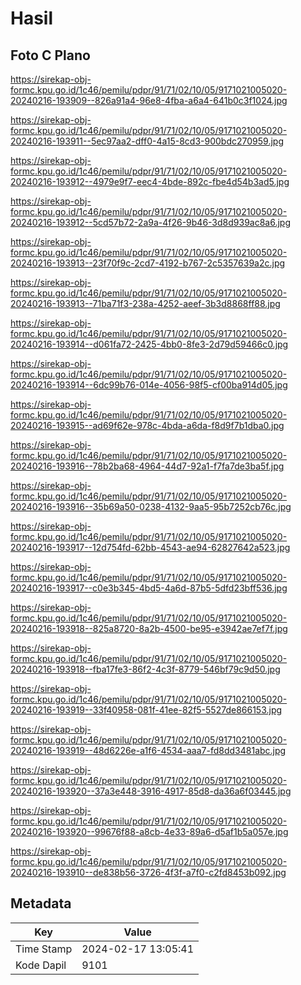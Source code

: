 # Hasil

## Foto C Plano

https://sirekap-obj-formc.kpu.go.id/1c46/pemilu/pdpr/91/71/02/10/05/9171021005020-20240216-193909--826a91a4-96e8-4fba-a6a4-641b0c3f1024.jpg

https://sirekap-obj-formc.kpu.go.id/1c46/pemilu/pdpr/91/71/02/10/05/9171021005020-20240216-193911--5ec97aa2-dff0-4a15-8cd3-900bdc270959.jpg

https://sirekap-obj-formc.kpu.go.id/1c46/pemilu/pdpr/91/71/02/10/05/9171021005020-20240216-193912--4979e9f7-eec4-4bde-892c-fbe4d54b3ad5.jpg

https://sirekap-obj-formc.kpu.go.id/1c46/pemilu/pdpr/91/71/02/10/05/9171021005020-20240216-193912--5cd57b72-2a9a-4f26-9b46-3d8d939ac8a6.jpg

https://sirekap-obj-formc.kpu.go.id/1c46/pemilu/pdpr/91/71/02/10/05/9171021005020-20240216-193913--23f70f9c-2cd7-4192-b767-2c5357639a2c.jpg

https://sirekap-obj-formc.kpu.go.id/1c46/pemilu/pdpr/91/71/02/10/05/9171021005020-20240216-193913--71ba71f3-238a-4252-aeef-3b3d8868ff88.jpg

https://sirekap-obj-formc.kpu.go.id/1c46/pemilu/pdpr/91/71/02/10/05/9171021005020-20240216-193914--d061fa72-2425-4bb0-8fe3-2d79d59466c0.jpg

https://sirekap-obj-formc.kpu.go.id/1c46/pemilu/pdpr/91/71/02/10/05/9171021005020-20240216-193914--6dc99b76-014e-4056-98f5-cf00ba914d05.jpg

https://sirekap-obj-formc.kpu.go.id/1c46/pemilu/pdpr/91/71/02/10/05/9171021005020-20240216-193915--ad69f62e-978c-4bda-a6da-f8d9f7b1dba0.jpg

https://sirekap-obj-formc.kpu.go.id/1c46/pemilu/pdpr/91/71/02/10/05/9171021005020-20240216-193916--78b2ba68-4964-44d7-92a1-f7fa7de3ba5f.jpg

https://sirekap-obj-formc.kpu.go.id/1c46/pemilu/pdpr/91/71/02/10/05/9171021005020-20240216-193916--35b69a50-0238-4132-9aa5-95b7252cb76c.jpg

https://sirekap-obj-formc.kpu.go.id/1c46/pemilu/pdpr/91/71/02/10/05/9171021005020-20240216-193917--12d754fd-62bb-4543-ae94-62827642a523.jpg

https://sirekap-obj-formc.kpu.go.id/1c46/pemilu/pdpr/91/71/02/10/05/9171021005020-20240216-193917--c0e3b345-4bd5-4a6d-87b5-5dfd23bff536.jpg

https://sirekap-obj-formc.kpu.go.id/1c46/pemilu/pdpr/91/71/02/10/05/9171021005020-20240216-193918--825a8720-8a2b-4500-be95-e3942ae7ef7f.jpg

https://sirekap-obj-formc.kpu.go.id/1c46/pemilu/pdpr/91/71/02/10/05/9171021005020-20240216-193918--fba17fe3-86f2-4c3f-8779-546bf79c9d50.jpg

https://sirekap-obj-formc.kpu.go.id/1c46/pemilu/pdpr/91/71/02/10/05/9171021005020-20240216-193919--33f40958-081f-41ee-82f5-5527de866153.jpg

https://sirekap-obj-formc.kpu.go.id/1c46/pemilu/pdpr/91/71/02/10/05/9171021005020-20240216-193919--48d6226e-a1f6-4534-aaa7-fd8dd3481abc.jpg

https://sirekap-obj-formc.kpu.go.id/1c46/pemilu/pdpr/91/71/02/10/05/9171021005020-20240216-193920--37a3e448-3916-4917-85d8-da36a6f03445.jpg

https://sirekap-obj-formc.kpu.go.id/1c46/pemilu/pdpr/91/71/02/10/05/9171021005020-20240216-193920--99676f88-a8cb-4e33-89a6-d5af1b5a057e.jpg

https://sirekap-obj-formc.kpu.go.id/1c46/pemilu/pdpr/91/71/02/10/05/9171021005020-20240216-193910--de838b56-3726-4f3f-a7f0-c2fd8453b092.jpg


## Metadata

| Key        | Value               |
| ---------- | ------------------- |
| Time Stamp | 2024-02-17 13:05:41 |
| Kode Dapil | 9101                |



